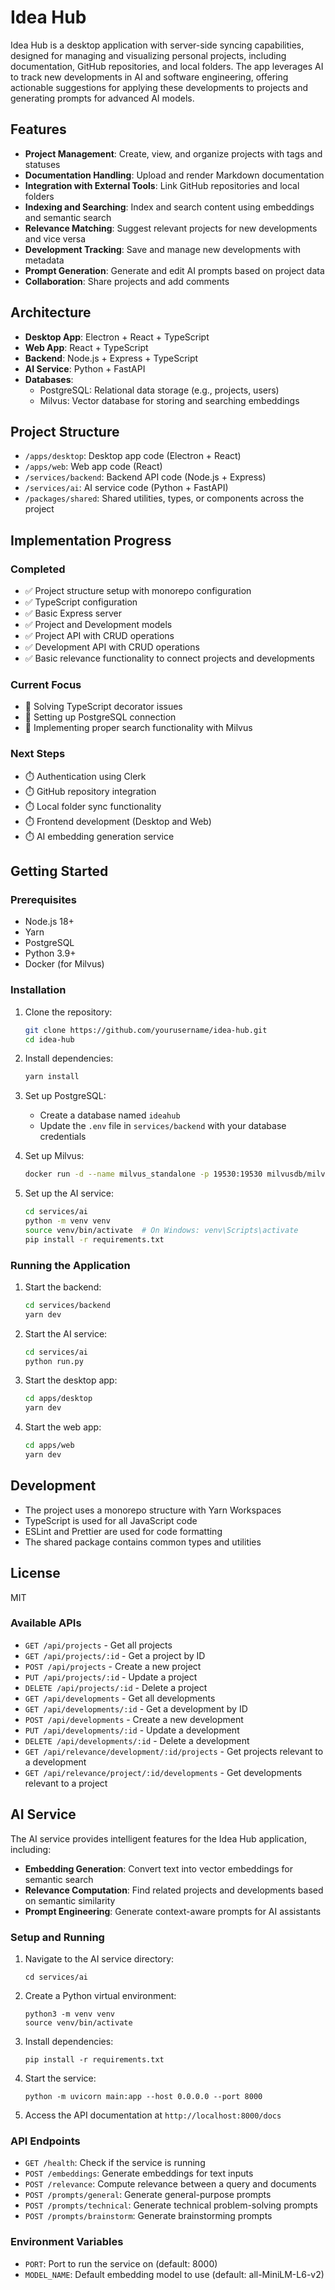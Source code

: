 # Idea Hub

Idea Hub is a desktop application with server-side syncing capabilities, designed for managing and visualizing personal projects, including documentation, GitHub repositories, and local folders. The app leverages AI to track new developments in AI and software engineering, offering actionable suggestions for applying these developments to projects and generating prompts for advanced AI models.

## Features

- **Project Management**: Create, view, and organize projects with tags and statuses
- **Documentation Handling**: Upload and render Markdown documentation
- **Integration with External Tools**: Link GitHub repositories and local folders
- **Indexing and Searching**: Index and search content using embeddings and semantic search
- **Relevance Matching**: Suggest relevant projects for new developments and vice versa
- **Development Tracking**: Save and manage new developments with metadata
- **Prompt Generation**: Generate and edit AI prompts based on project data
- **Collaboration**: Share projects and add comments

## Architecture

- **Desktop App**: Electron + React + TypeScript
- **Web App**: React + TypeScript
- **Backend**: Node.js + Express + TypeScript
- **AI Service**: Python + FastAPI
- **Databases**:
  - PostgreSQL: Relational data storage (e.g., projects, users)
  - Milvus: Vector database for storing and searching embeddings

## Project Structure

- `/apps/desktop`: Desktop app code (Electron + React)
- `/apps/web`: Web app code (React)
- `/services/backend`: Backend API code (Node.js + Express)
- `/services/ai`: AI service code (Python + FastAPI)
- `/packages/shared`: Shared utilities, types, or components across the project

## Implementation Progress

### Completed
- ✅ Project structure setup with monorepo configuration
- ✅ TypeScript configuration
- ✅ Basic Express server
- ✅ Project and Development models
- ✅ Project API with CRUD operations
- ✅ Development API with CRUD operations
- ✅ Basic relevance functionality to connect projects and developments

### Current Focus
- 🔄 Solving TypeScript decorator issues
- 🔄 Setting up PostgreSQL connection
- 🔄 Implementing proper search functionality with Milvus

### Next Steps
- ⏱️ Authentication using Clerk
- ⏱️ GitHub repository integration
- ⏱️ Local folder sync functionality
- ⏱️ Frontend development (Desktop and Web)
- ⏱️ AI embedding generation service

## Getting Started

### Prerequisites

- Node.js 18+
- Yarn
- PostgreSQL
- Python 3.9+
- Docker (for Milvus)

### Installation

1. Clone the repository:
   ```bash
   git clone https://github.com/yourusername/idea-hub.git
   cd idea-hub
   ```

2. Install dependencies:
   ```bash
   yarn install
   ```

3. Set up PostgreSQL:
   - Create a database named `ideahub`
   - Update the `.env` file in `services/backend` with your database credentials

4. Set up Milvus:
   ```bash
   docker run -d --name milvus_standalone -p 19530:19530 milvusdb/milvus:latest
   ```

5. Set up the AI service:
   ```bash
   cd services/ai
   python -m venv venv
   source venv/bin/activate  # On Windows: venv\Scripts\activate
   pip install -r requirements.txt
   ```

### Running the Application

1. Start the backend:
   ```bash
   cd services/backend
   yarn dev
   ```

2. Start the AI service:
   ```bash
   cd services/ai
   python run.py
   ```

3. Start the desktop app:
   ```bash
   cd apps/desktop
   yarn dev
   ```

4. Start the web app:
   ```bash
   cd apps/web
   yarn dev
   ```

## Development

- The project uses a monorepo structure with Yarn Workspaces
- TypeScript is used for all JavaScript code
- ESLint and Prettier are used for code formatting
- The shared package contains common types and utilities

## License

MIT 

### Available APIs
- `GET /api/projects` - Get all projects
- `GET /api/projects/:id` - Get a project by ID
- `POST /api/projects` - Create a new project
- `PUT /api/projects/:id` - Update a project
- `DELETE /api/projects/:id` - Delete a project
- `GET /api/developments` - Get all developments
- `GET /api/developments/:id` - Get a development by ID
- `POST /api/developments` - Create a new development
- `PUT /api/developments/:id` - Update a development
- `DELETE /api/developments/:id` - Delete a development
- `GET /api/relevance/development/:id/projects` - Get projects relevant to a development
- `GET /api/relevance/project/:id/developments` - Get developments relevant to a project

## AI Service

The AI service provides intelligent features for the Idea Hub application, including:

- **Embedding Generation**: Convert text into vector embeddings for semantic search
- **Relevance Computation**: Find related projects and developments based on semantic similarity
- **Prompt Engineering**: Generate context-aware prompts for AI assistants

### Setup and Running

1. Navigate to the AI service directory:
   ```
   cd services/ai
   ```

2. Create a Python virtual environment:
   ```
   python3 -m venv venv
   source venv/bin/activate
   ```

3. Install dependencies:
   ```
   pip install -r requirements.txt
   ```

4. Start the service:
   ```
   python -m uvicorn main:app --host 0.0.0.0 --port 8000
   ```

5. Access the API documentation at `http://localhost:8000/docs`

### API Endpoints

- `GET /health`: Check if the service is running
- `POST /embeddings`: Generate embeddings for text inputs
- `POST /relevance`: Compute relevance between a query and documents
- `POST /prompts/general`: Generate general-purpose prompts
- `POST /prompts/technical`: Generate technical problem-solving prompts
- `POST /prompts/brainstorm`: Generate brainstorming prompts

### Environment Variables

- `PORT`: Port to run the service on (default: 8000)
- `MODEL_NAME`: Default embedding model to use (default: all-MiniLM-L6-v2) 